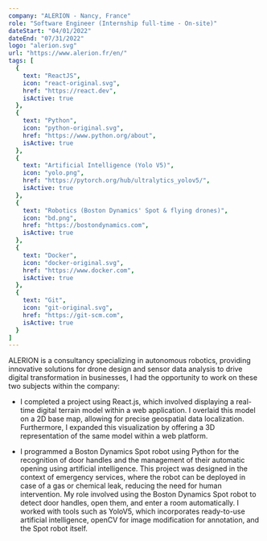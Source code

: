 ```yaml
---
company: "ALERION - Nancy, France"
role: "Software Engineer (Internship full-time - On-site)"
dateStart: "04/01/2022"
dateEnd: "07/31/2022"
logo: "alerion.svg"
url: "https://www.alerion.fr/en/"
tags: [
  { 
    text: "ReactJS", 
    icon: "react-original.svg", 
    href: "https://react.dev",
    isActive: true
  },
  { 
    text: "Python", 
    icon: "python-original.svg",
    href: "https://www.python.org/about",
    isActive: true
  },
  { 
    text: "Artificial Intelligence (Yolo V5)", 
    icon: "yolo.png",
    href: "https://pytorch.org/hub/ultralytics_yolov5/",
    isActive: true
  },
  { 
    text: "Robotics (Boston Dynamics' Spot & flying drones)", 
    icon: "bd.png",
    href: "https://bostondynamics.com",
    isActive: true
  },
  { 
    text: "Docker", 
    icon: "docker-original.svg", 
    href: "https://www.docker.com",
    isActive: true
  },
  { 
    text: "Git", 
    icon: "git-original.svg", 
    href: "https://git-scm.com",
    isActive: true
  }
]
---
```


ALERION is a consultancy specializing in autonomous robotics, providing innovative solutions for drone design and sensor data analysis to drive digital transformation in businesses, I had the opportunity to work on these two subjects within the company:

- I completed a project using React.js, which involved displaying a real-time digital terrain model within a web application. I overlaid this model on a 2D base map, allowing for precise geospatial data localization. Furthermore, I expanded this visualization by offering a 3D representation of the same model within a web platform.

- I programmed a Boston Dynamics Spot robot using Python for the recognition of door handles and the management of their automatic opening using artificial intelligence. This project was designed in the context of emergency services, where the robot can be deployed in case of a gas or chemical leak, reducing the need for human intervention. My role involved using the Boston Dynamics Spot robot to detect door handles, open them, and enter a room automatically. I worked with tools such as YoloV5, which incorporates ready-to-use artificial intelligence, openCV for image modification for annotation, and the Spot robot itself.